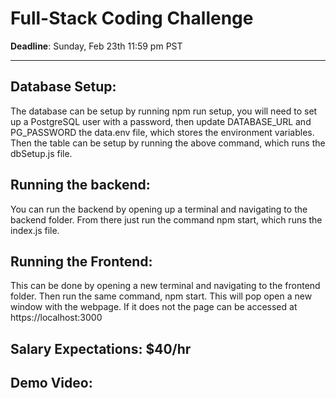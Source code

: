 # Full-Stack Coding Challenge

**Deadline**: Sunday, Feb 23th 11:59 pm PST

---

## Database Setup: 
The database can be setup by running npm run setup, you will need to set up a PostgreSQL user with a password, then update DATABASE_URL and PG_PASSWORD the data.env file, which stores the environment variables. Then the table can be setup by running the above command, which runs the dbSetup.js file.

## Running the backend:
You can run the backend by opening up a terminal and navigating to the backend folder. From there just run the command npm start, which runs the index.js file.

## Running the Frontend:
This can be done by opening a new terminal and navigating to the frontend folder. Then run the same command, npm start. This will pop open a new window with the webpage. If it does not the page can be accessed at https://localhost:3000

## Salary Expectations: $40/hr

## Demo Video: 
